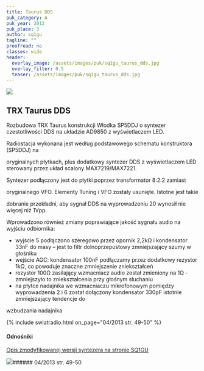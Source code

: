 ```yaml
---
title: Taurus DDS
puk_category: A
puk_year: 2012
puk_place: 3
author: sq1gu
tagline: ""
proofread: no
classes: wide
header:
  overlay_image: /assets/images/puk/sq1gu_taurus_dds.jpg
  overlay_filter: 0.5
  teaser: /assets/images/puk/sq1gu_taurus_dds.jpg
---
```






 



![](assets/data/img/projects/2012-3-0.jpg) 



TRX Taurus DDS
--------------





Rozbudowa TRX Taurus konstrukcji Włodka SP5DDJ o syntezer czestotliwości DDS na układzie AD9850 z wyświetlaczem LED.

 




Radiostacja wykonana jest według podstawowego schematu konstruktora (SP5DDJ) na

oryginalnych płytkach, plus dodatkowy syntezer DDS z wyświetlaczem LED sterowany przez układ scalony MAX7219/MAX7221.






Syntezer podłączony jest do płytki poprzez transformator 8:2:2 zamiast

oryginalnego VFO. Elementy Tuning i VFO zostały usunięte. Istotne jest takie

dobranie przekładni, aby sygnał DDS na wyprowadzeniu 20 wynosił nie więcej niż 1Vpp.






 Wprowadzono również zmiany poprawiające jakość sygnału audio na wyjściu odbiornika:



* wyjście 5 podłączono szeregowo przez opornik 2,2kΩ i kondensator 33nF do masy – jest to filtr dolnoprzepustowy zmniejszający szumy w głośniku
* wejście AGC: kondensator 100nF podłączamy przez dodatkowy rezystor 1kΩ, co powoduje znaczne zmniejszenie zniekształceń
* rezystor 100Ω zasilający wzmacniacz audio został zmieniony na 1Ω - zmniejszyło to zniekształcenia przy głośnym słuchaniu
* na płytce nadajnika we wzmacniaczu mikrofonowym pomiędzy wyprowadzenia 2 i 6 został dołączony kondensator 330pF istotnie zmniejszający tendencje do

 wzbudzania nadajnika








{% include swiatradio.html on_page="04/2013 str. 49-50" %}

#### Odnośniki

[Opis zmodyfikowanej wersji syntezera na stronie SQ1GU](http://sq1gu.tobis.com.pl/pl/syntezery-dds/31-syntezer-dds-v3)

 



![](assets/img/logo/sr_logo_s.jpg)###### 04/2013 str. 49-50

 





 


